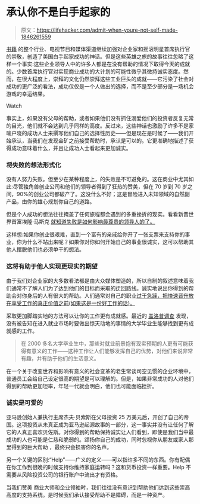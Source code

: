 # 承认你不是白手起家的

> 原文：<https://lifehacker.com/admit-when-youre-not-self-made-1846261559>

[书籍](https://www.amazon.com/Self-Made-Success-Entrepreneur-Strategies-Healthier/dp/1532854773?asc_campaign=InlineText&asc_refurl=https://lifehacker.com/admit-when-youre-not-self-made-1846261559&asc_source=&tag=kinjalifehackerlink-20) 的整个行业、电视节目和媒体渠道继续加强对企业家和摇滚明星首席执行官的崇敬，创造了美国白手起家成功的神话。但是这些英雄之旅的故事往往忽略了这样一个事实:这些企业领导人中的许多人都是在没有帮助的情况下取得今天的成就的。少数首席执行官对实现商业成功的大计划的可能性微乎其微持诚实态度。然而，在很大程度上，崇拜的文化仍然崇拜这些工业巨头的成就——它污染了社会对成功的更广泛的看法，成功仅仅是一个人做出的选择，而不是至少部分是一场机会游戏的幸运结果。

Watch

事实上，如果没有父母的帮助，或者如果他们没有抓住溺爱他们的投资者反复无常的目光，他们就不会达到几乎同样的高度。反过来，这些神话也激励了许多不是家喻户晓的成功人士来撰写他们自己的选择性历史——但是现在是时候了——我们开始承认，当我们在发现金矿之前接受帮助时，承认是可以的。它更准确地描述了获得成功意味着什么，并且让成功人士看起来更加诚实。

### 将失败的想法形式化

没有人努力失败。但至少在某种程度上，的失败是不可避免的。这在商业中尤其如此:尽管独角兽创业公司和他们的领导者得到了狂热的赞美，但在 70 岁到 70 岁之间，90%的创业公司都破产了。这没什么不好；这是冒险进入未知领域的自然副产品，由你的雄心规划你自己的道路。

但是个人成功的想法往往掩盖了任何旅程都会遇到的多重挫折的现实。看看新晋世界首富埃隆·马斯克 [就知道失败是如何影响最尊贵的领导人的了。](https://www.cnbc.com/2019/03/06/elon-musk-on-spacex-i-always-thought-we-would-fail.html)

这样想:如果你创业很艰难，直到一个富有的亲戚给你开了一张支票来支持你的事业，你为什么不站出来呢？如果你对你如何开始自己的事业很诚实，这可以帮助其他人摆脱他们也必须单干的想法。

### 这将有助于他人实现更现实的期望

由于我们对企业家的大多数看法都是由大众媒体塑造的，所以自制的叙述意味着我们通常不了解人们为了达到他们的目标而采取的迂回路线。诚实地说出你得到的帮助会对你身后的人有很大的帮助。人们通常对自己的职业[过于急躁，把快速晋升放在享受工作的真正价值之前(如果这是一份好工作的话)。](https://lifehacker.com/your-career-is-a-marathon-not-a-sprint-1846251558)

采取更加脚踏实地的方法可以让你的工作更有成就感。最近的 [盖洛普调查](https://www.gallup.com/education/259601/realistic-expectations-help-graduates-find-purpose-work.aspx) 发现，没有被告知在进入就业市场时要做出惊天动地的事情的大学毕业生能够找到更有成就感的工作。

> 在 2000 多名大学毕业生中，那些对就业前景抱有现实预期的人更有可能获得有意义的工作——这种工作让人们能够发挥自己的优势，对他们来说非常有趣，并有助于他们的生活意义。

在一个关于改变世界和影响有意义的社会变革的老生常谈司空见惯的企业环境中，普通员工会给自己设定很高的期望是可以理解的。但是，如果非常成功的人对他们得到的帮助更加坦率，年轻一代就会明白，他们也可能面临挫折。

### 诚实是可爱的

亚马逊创始人兼执行主席杰夫·贝索斯在父母投资 25 万美元后，开创了自己的帝国。这项投资从未真正成为亚马逊起源故事的一部分，这一事实并没有让任何了解它的人真正喜欢贝佐斯。对你得到的帮助保持诚实让人们看到，即使是我们当中最成功的人也可能是仁慈和脆弱的。颂扬你自己的成功，同时忽视你从朋友或家人那里得到的巨大帮助 ，最终只会损害你的名声。

另一个关键的区别:“Help”——广义的定义——可以指许多不同的东西。你有配偶在你工作到很晚的时候支持你维持家庭运转吗？这和货币投资一样重要。Help 不需要从风险投资公司的银行账户中流出才有资格。

当我们赞美 商业大师和企业领袖时，我们往往没有意识到帮助他们达到这些崇高高度的支持系统。是时候我们承认接受帮助不是障碍，而是一种资产。